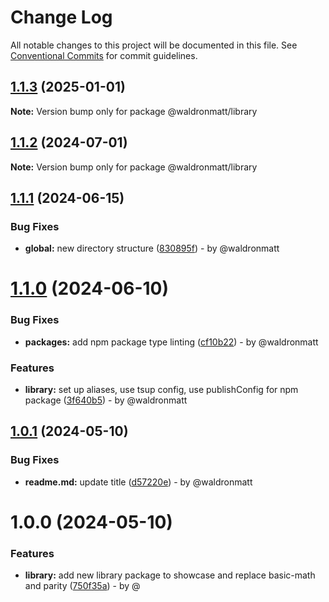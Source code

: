 # Change Log

All notable changes to this project will be documented in this file.
See [Conventional Commits](https://conventionalcommits.org) for commit guidelines.

## [1.1.3](https://github.com/waldronmatt/groundwork/compare/@waldronmatt/library@1.1.2...@waldronmatt/library@1.1.3) (2025-01-01)

**Note:** Version bump only for package @waldronmatt/library

## [1.1.2](https://github.com/waldronmatt/groundwork/compare/@waldronmatt/library@1.1.1...@waldronmatt/library@1.1.2) (2024-07-01)

**Note:** Version bump only for package @waldronmatt/library

## [1.1.1](https://github.com/waldronmatt/groundwork/compare/@waldronmatt/library@1.1.0...@waldronmatt/library@1.1.1) (2024-06-15)

### Bug Fixes

* **global:** new directory structure ([830895f](https://github.com/waldronmatt/groundwork/commit/830895f9c1559f540c56b791febbb80cc56ec5d6)) - by @waldronmatt

# [1.1.0](https://github.com/waldronmatt/groundwork/compare/@waldronmatt/library@1.0.1...@waldronmatt/library@1.1.0) (2024-06-10)

### Bug Fixes

* **packages:** add npm package type linting ([cf10b22](https://github.com/waldronmatt/groundwork/commit/cf10b228d90d1850726ad19013bfa4ced5aff018)) - by @waldronmatt

### Features

* **library:** set up aliases, use tsup config, use publishConfig for npm package ([3f640b5](https://github.com/waldronmatt/groundwork/commit/3f640b54d36564eb46b76f7014c28b629c4c5f21)) - by @waldronmatt

## [1.0.1](https://github.com/waldronmatt/groundwork/compare/@waldronmatt/library@1.0.0...@waldronmatt/library@1.0.1) (2024-05-10)

### Bug Fixes

* **readme.md:** update title ([d57220e](https://github.com/waldronmatt/groundwork/commit/d57220ee78cfb9eeb2c1ea6e07965a5cbd1035d3)) - by @waldronmatt

# 1.0.0 (2024-05-10)

### Features

* **library:** add new library package to showcase and replace basic-math and parity ([750f35a](https://github.com/waldronmatt/groundwork/commit/750f35aa2e11b25d779c74a353ef233b07cd9962)) - by @
